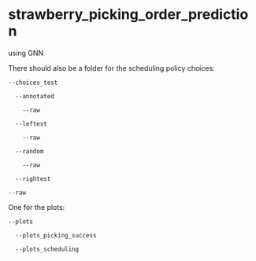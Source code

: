 # strawberry_picking_order_prediction
using GNN 

There should also be a folder for the scheduling policy choices:

    --choices_test

      --annotated

        --raw

      --leftest

        --raw

      --random

        --raw

      --rightest

    --raw
    
One for the plots:

    --plots

      --plots_picking_success

      --plots_scheduling
